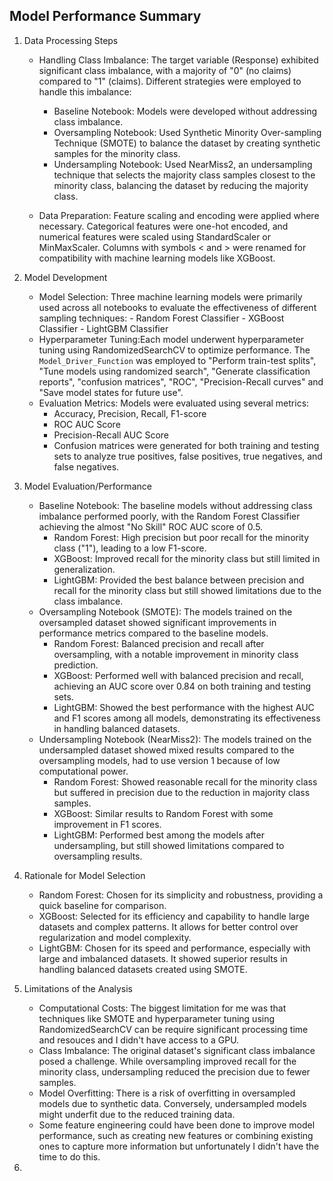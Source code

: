 ## Model Performance Summary

1. Data Processing Steps
   - Handling Class Imbalance: The target variable (Response) exhibited significant class imbalance, with a majority of "0" (no claims)   compared to "1" (claims). Different strategies were employed to handle this imbalance:

        - Baseline Notebook: Models were developed without addressing class imbalance.
        - Oversampling Notebook: Used Synthetic Minority Over-sampling Technique (SMOTE) to balance the dataset by creating synthetic samples for the minority class.
        - Undersampling Notebook: Used NearMiss2, an undersampling technique that selects the majority class samples closest to the minority class, balancing the dataset by reducing the majority class.

    - Data Preparation: Feature scaling and encoding were applied where necessary. Categorical features were one-hot encoded, and numerical features were scaled using StandardScaler or MinMaxScaler. Columns with symbols < and > were renamed for compatibility with machine learning models like XGBoost.

2. Model Development
   - Model Selection: Three machine learning models were primarily used across all notebooks to evaluate the effectiveness of different sampling techniques:
          - Random Forest Classifier
          - XGBoost Classifier
          - LightGBM Classifier
   - Hyperparameter Tuning:Each model underwent hyperparameter tuning using RandomizedSearchCV to optimize performance. The `Model_Driver_Function` was employed to "Perform train-test splits", "Tune models using randomized search", "Generate classification reports", "confusion matrices", "ROC", "Precision-Recall curves" and "Save model states for future use".
   - Evaluation Metrics: Models were evaluated using several metrics:
        - Accuracy, Precision, Recall, F1-score
        - ROC AUC Score
        - Precision-Recall AUC Score
        - Confusion matrices were generated for both training and testing sets to analyze true positives, false positives, true negatives, and false negatives. 

3. Model Evaluation/Performance
    - Baseline Notebook: The baseline models without addressing class imbalance performed poorly, with the Random Forest Classifier achieving the almost "No Skill" ROC AUC score of 0.5.
        - Random Forest: High precision but poor recall for the minority class ("1"), leading to a low F1-score.
        - XGBoost: Improved recall for the minority class but still limited in generalization.
        - LightGBM: Provided the best balance between precision and recall for the minority class but still showed limitations due to the class imbalance. 
    - Oversampling Notebook (SMOTE): The models trained on the oversampled dataset showed significant improvements in performance metrics compared to the baseline models.
        - Random Forest: Balanced precision and recall after oversampling, with a notable improvement in minority class prediction.
        - XGBoost: Performed well with balanced precision and recall, achieving an AUC score over 0.84 on both training and testing sets.
        - LightGBM: Showed the best performance with the highest AUC and F1 scores among all models, demonstrating its effectiveness in handling balanced datasets.
    - Undersampling Notebook (NearMiss2): The models trained on the undersampled dataset showed mixed results compared to the oversampling models, had to use version 1 because of low computational power.
        - Random Forest: Showed reasonable recall for the minority class but suffered in precision due to the reduction in majority class samples.
        - XGBoost: Similar results to Random Forest with some improvement in F1 scores.
        - LightGBM: Performed best among the models after undersampling, but still showed limitations compared to oversampling results.

4. Rationale for Model Selection
   - Random Forest: Chosen for its simplicity and robustness, providing a quick baseline for comparison.
    - XGBoost: Selected for its efficiency and capability to handle large datasets and complex patterns. It allows for better control over regularization and model complexity.
    - LightGBM: Chosen for its speed and performance, especially with large and imbalanced datasets. It showed superior results in handling balanced datasets created using SMOTE.
  
5. Limitations of the Analysis
   - Computational Costs: The biggest limitation for me was that techniques like SMOTE and hyperparameter tuning using RandomizedSearchCV can be require significant processing time and resouces and I didn't have access to a GPU.
   - Class Imbalance: The original dataset's significant class imbalance posed a challenge. While oversampling improved recall for the minority class, undersampling reduced the precision due to fewer samples.
   - Model Overfitting: There is a risk of overfitting in oversampled models due to synthetic data. Conversely, undersampled models might underfit due to the reduced training data.
   - Some feature engineering could have been done to improve model performance, such as creating new features or combining existing ones to capture more information but unfortunately I didn't have the time to do this. 

6. 
